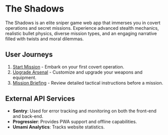 # The Shadows

The Shadows is an elite sniper game web app that immerses you in covert operations and secret missions. Experience advanced stealth mechanics, realistic bullet physics, diverse mission types, and an engaging narrative filled with twists and moral dilemmas.

## User Journeys

1. [Start Mission](docs/journeys/start-mission.md) - Embark on your first covert operation.
2. [Upgrade Arsenal](docs/journeys/upgrade-arsenal.md) - Customize and upgrade your weapons and equipment.
3. [Mission Briefing](docs/journeys/mission-briefing.md) - Review detailed tactical instructions before a mission.

## External API Services

- **Sentry**: Used for error tracking and monitoring on both the front-end and back-end.
- **Progressier**: Provides PWA support and offline capabilities.
- **Umami Analytics**: Tracks website statistics.